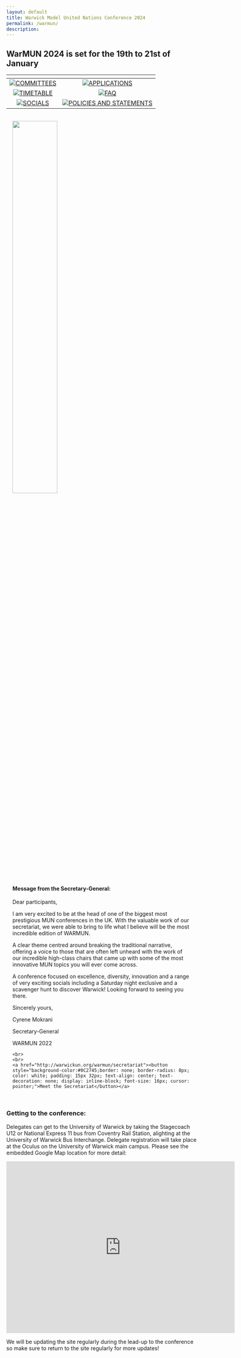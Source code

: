 ```yaml
---
layout: default
title: Warwick Model United Nations Conference 2024
permalink: /warmun/
description:
---
```



## WarMUN 2024 is set for the 19th to 21st of January





  
| <!-- --> | <!-- --> |
| :----: | :----: |
| <a href="http://warwickun.org/warmun/committees">![COMMITTEES](https://user-images.githubusercontent.com/55463665/136007161-2e9b94e2-4c49-4804-ac24-6adbbbe89f21.jpg) </a> | <a href="http://warwickun.org/warmun/apply"> ![APPLICATIONS](https://user-images.githubusercontent.com/55463665/136006653-0c8511d9-3048-405e-8687-2b30b9864c9a.jpg) </a> |
| <a href="http://warwickun.org/warmun/timetable"> ![TIMETABLE](https://user-images.githubusercontent.com/55463665/136009977-f3e40ca4-ec95-4240-bb6b-a1952acadec6.jpg) </a> | <a href="http://warwickun.org/warmun/faq"> ![FAQ](https://user-images.githubusercontent.com/55463665/136009992-0c57db9a-b9d3-4d64-8007-5ef19e56399f.jpg) </a> |
| <a href="http://warwickun.org/warmun/socials"> ![SOCIALS](https://user-images.githubusercontent.com/55463665/136006765-63ff283c-dcfc-47b7-bbd5-e59b33efd2f6.jpg) </a> | <a href="http://warwickun.org/warmun/policies"> ![POLICIES AND STATEMENTS](https://user-images.githubusercontent.com/55463665/136006582-c8bfac71-509a-4493-9bfa-606f4a2cd7ae.jpg) </a> |

<div class="grid-x">
  <div class="cell small-12 medium-4" style="padding:1rem;">
  <img src="https://warwickun.org/img/headshots/warmun2023sec/IMG_3750 - Cyrine M.jpg" style="width:50%;">
  </div>
  <div class="cell small-12 medium-8" style="padding:1rem;">
    <h4>Message from the Secretary-General:</h4>
    
Dear participants,

I am very excited to be at the head of one of the biggest most prestigious MUN conferences in the UK. With the valuable work of our secretariat, we were able to bring to life what I believe will be the most incredible edition of WARMUN. 

A clear theme centred around breaking the traditional narrative, offering a voice to those that are often left unheard with the work of our incredible high-class chairs that came up with some of the most innovative MUN topics you will ever come across. 

A conference focused on excellence, diversity, innovation and a range of very exciting socials including a Saturday night exclusive and a scavenger hunt to discover Warwick! Looking forward to seeing you there.

Sincerely yours,

Cyrene Mokrani

Secretary-General

WARMUN 2022
    
    <br>
    <br>
    <a href="http://warwickun.org/warmun/secretariat"><button style="background-color:#0C2745;border: none; border-radius: 8px; color: white; padding: 15px 32px; text-align: center; text-decoration: none; display: inline-block; font-size: 16px; cursor: pointer;">Meet the Secretariat</button></a>
    
  </div>
</div>

### Getting to the conference:
Delegates can get to the University of Warwick by taking the Stagecoach U12 or National Express 11 bus from Coventry Rail Station, alighting at the University of Warwick Bus Interchange. Delegate registration will take place at the Oculus on the University of Warwick main campus. Please see the embedded Google Map location for more detail:

<iframe src="https://www.google.com/maps/embed?pb=!1m18!1m12!1m3!1d2435.4634552230696!2d-1.561007984377966!3d52.380148279787974!2m3!1f0!2f0!3f0!3m2!1i1024!2i768!4f13.1!3m3!1m2!1s0x48774ac5a1306ac1%3A0xdce79e2f11c1c37d!2sThe%20Oculus!5e0!3m2!1sen!2suk!4v1634156992761!5m2!1sen!2suk" width="600" height="450" style="border:0;" allowfullscreen="" loading="lazy"></iframe>

We will be updating the site regularly during the lead-up to the conference so make sure to return to the site regularly for more updates!
